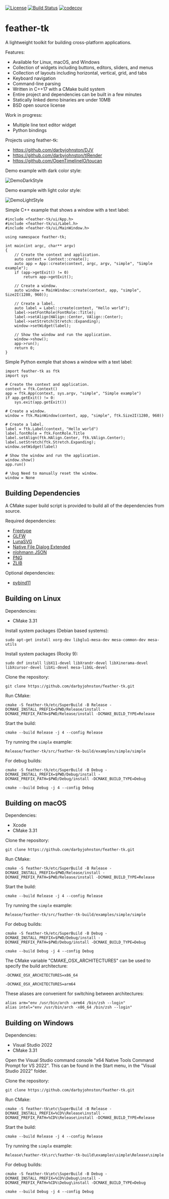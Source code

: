 [![License](https://img.shields.io/badge/License-BSD%203--Clause-blue.svg)](https://opensource.org/licenses/BSD-3-Clause)
[![Build Status](https://github.com/darbyjohnston/feather-tk/actions/workflows/ci-workflow.yml/badge.svg)](https://github.com/darbyjohnston/feather-tk/actions/workflows/ci-workflow.yml)
[![codecov](https://codecov.io/gh/codecov/example-cpp11-cmake/branch/master/graph/badge.svg)](https://codecov.io/gh/darbyjohnston/feather-tk)

# feather-tk

A lightweight toolkit for building cross-platform applications.

Features:
* Available for Linux, macOS, and Windows
* Collection of widgets including buttons, editors, sliders, and menus
* Collection of layouts including horizontal, vertical, grid, and tabs
* Keyboard navigation
* Command-line parsing
* Written in C++17 with a CMake build system
* Entire project and dependencies can be built in a few minutes
* Statically linked demo binaries are under 10MB
* BSD open source license

Work in progress:
* Multiple line text editor widget
* Python bindings

Projects using feather-tk:
* https://github.com/darbyjohnston/DJV
* https://github.com/darbyjohnston/tlRender
* https://github.com/OpenTimelineIO/toucan

Demo example with dark color style:

![DemoDarkStyle](etc/Images/DemoDarkStyle.png)

Demo example with light color style:

![DemoLightStyle](etc/Images/DemoLightStyle.png)

Simple C++ example that shows a window with a text label:
```
#include <feather-tk/ui/App.h>
#include <feather-tk/ui/Label.h>
#include <feather-tk/ui/MainWindow.h>

using namespace feather-tk;

int main(int argc, char** argv)
{
    // Create the context and application.
    auto context = Context::create();
    auto app = App::create(context, argc, argv, "simple", "Simple example");
    if (app->getExit() != 0)
        return app->getExit();

    // Create a window.
    auto window = MainWindow::create(context, app, "simple", Size2I(1280, 960));

    // Create a label.
    auto label = Label::create(context, "Hello world");
    label->setFontRole(FontRole::Title);
    label->setAlign(HAlign::Center, VAlign::Center);
    label->setStretch(Stretch::Expanding);
    window->setWidget(label);

    // Show the window and run the application.
    window->show();
    app->run();
    return 0;
}
```

Simple Python exmple that shows a window with a text label:
```
import feather-tk as ftk
import sys

# Create the context and application.
context = ftk.Context()
app = ftk.App(context, sys.argv, "simple", "Simple example")
if app.getExit() != 0:
    sys.exit(app.getExit())

# Create a window.
window = ftk.MainWindow(context, app, "simple", ftk.Size2I(1280, 960))

# Create a label.
label = ftk.Label(context, "Hello world")
label.fontRole = ftk.FontRole.Title
label.setAlign(ftk.HAlign.Center, ftk.VAlign.Center);
label.setStretch(ftk.Stretch.Expanding);
window.setWidget(label)

# Show the window and run the application.
window.show()
app.run()

# \bug Need to manually reset the window.
window = None

```


## Building Dependencies

A CMake super build script is provided to build all of the dependencies from
source.

Required dependencies:
* [Freetype](https://freetype.org/)
* [GLFW](https://www.glfw.org/)
* [LunaSVG](https://github.com/sammycage/lunasvg)
* [Native File Dialog Extended](https://github.com/btzy/nativefiledialog-extended)
* [nlohmann JSON](https://github.com/nlohmann/json)
* [PNG](http://www.libpng.org/pub/png/libpng.html)
* [ZLIB](https://zlib.net/)

Optional dependencies:
* [pybind11](https://github.com/pybind/pybind11)


## Building on Linux

Dependencies:
* CMake 3.31

Install system packages (Debian based systems):
```
sudo apt-get install xorg-dev libglu1-mesa-dev mesa-common-dev mesa-utils
```

Install system packages (Rocky 9):
```
sudo dnf install libX11-devel libXrandr-devel libXinerama-devel libXcursor-devel libXi-devel mesa-libGL-devel
```

Clone the repository:
```
git clone https://github.com/darbyjohnston/feather-tk.git
```
Run CMake:
```
cmake -S feather-tk/etc/SuperBuild -B Release -DCMAKE_INSTALL_PREFIX=$PWD/Release/install -DCMAKE_PREFIX_PATH=$PWD/Release/install -DCMAKE_BUILD_TYPE=Release
```
Start the build:
```
cmake --build Release -j 4 --config Release
```
Try running the `simple` example:
```
Release/feather-tk/src/feather-tk-build/examples/simple/simple
```
For debug builds:
```
cmake -S feather-tk/etc/SuperBuild -B Debug -DCMAKE_INSTALL_PREFIX=$PWD/Debug/install -DCMAKE_PREFIX_PATH=$PWD/Debug/install -DCMAKE_BUILD_TYPE=Debug
```
```
cmake --build Debug -j 4 --config Debug
```


## Building on macOS

Dependencies:
* Xcode
* CMake 3.31

Clone the repository:
```
git clone https://github.com/darbyjohnston/feather-tk.git
```
Run CMake:
```
cmake -S feather-tk/etc/SuperBuild -B Release -DCMAKE_INSTALL_PREFIX=$PWD/Release/install -DCMAKE_PREFIX_PATH=$PWD/Release/install -DCMAKE_BUILD_TYPE=Release
```
Start the build:
```
cmake --build Release -j 4 --config Release
```
Try running the `simple` example:
```
Release/feather-tk/src/feather-tk-build/examples/simple/simple
```
For debug builds:
```
cmake -S feather-tk/etc/SuperBuild -B Debug -DCMAKE_INSTALL_PREFIX=$PWD/Debug/install -DCMAKE_PREFIX_PATH=$PWD/Debug/install -DCMAKE_BUILD_TYPE=Debug
```
```
cmake --build Debug -j 4 --config Debug
```

The CMake variable "CMAKE_OSX_ARCHITECTURES" can be used to specify the build
architecture:
```
-DCMAKE_OSX_ARCHITECTURES=x86_64
```
```
-DCMAKE_OSX_ARCHITECTURES=arm64
```

These aliases are convenient for switching between architectures:
```
alias arm="env /usr/bin/arch -arm64 /bin/zsh --login"
alias intel="env /usr/bin/arch -x86_64 /bin/zsh --login"
```


## Building on Windows

Dependencies:
* Visual Studio 2022
* CMake 3.31

Open the Visual Studio command console "x64 Native Tools Command Prompt for VS 2022".
This can be found in the Start menu, in the "Visual Studio 2022" folder.

Clone the repository:
```
git clone https://github.com/darbyjohnston/feather-tk.git
```
Run CMake:
```
cmake -S feather-tk\etc\SuperBuild -B Release -DCMAKE_INSTALL_PREFIX=%CD%\Release\install -DCMAKE_PREFIX_PATH=%CD%\Release\install -DCMAKE_BUILD_TYPE=Release
```
Start the build:
```
cmake --build Release -j 4 --config Release
```
Try running the `simple` example:
```
Release\feather-tk\src\feather-tk-build\examples\simple\Release\simple
```
For debug builds:
```
cmake -S feather-tk\etc\SuperBuild -B Debug -DCMAKE_INSTALL_PREFIX=%CD%\Debug\install -DCMAKE_PREFIX_PATH=%CD%\Debug\install -DCMAKE_BUILD_TYPE=Debug
```
```
cmake --build Debug -j 4 --config Debug
```

